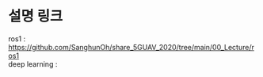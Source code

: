 # 설명 링크
ros1 : https://github.com/SanghunOh/share_5GUAV_2020/tree/main/00_Lecture/ros1  
deep learning :
